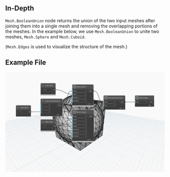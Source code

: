 ## In-Depth
`Mesh.BooleanUnion` node returns the union of the two input meshes after joining them into a single mesh and removing the overlapping portions of the meshes. 
In the example below, we use `Mesh.BooleanUnion` to unite two meshes, `Mesh.Sphere` and `Mesh.Cuboid`. 

(`Mesh.Edges` is used to visualize the structure of the mesh.) 

## Example File

![Example](./Autodesk.DesignScript.Geometry.Mesh.BooleanUnion_img.jpg)